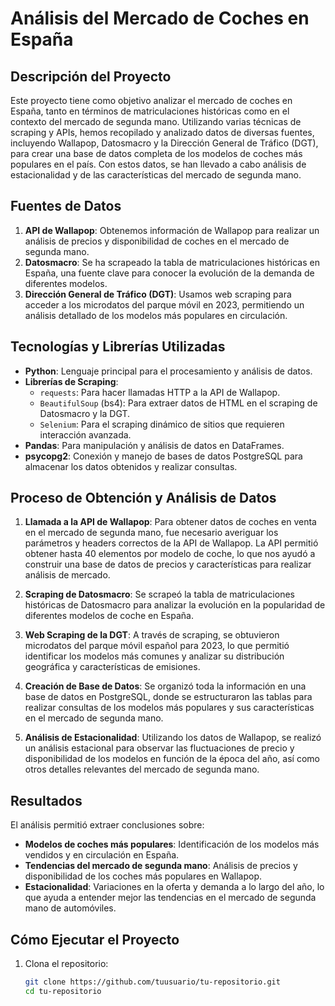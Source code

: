 # Análisis del Mercado de Coches en España

## Descripción del Proyecto
Este proyecto tiene como objetivo analizar el mercado de coches en España, tanto en términos de matriculaciones históricas como en el contexto del mercado de segunda mano. Utilizando varias técnicas de scraping y APIs, hemos recopilado y analizado datos de diversas fuentes, incluyendo Wallapop, Datosmacro y la Dirección General de Tráfico (DGT), para crear una base de datos completa de los modelos de coches más populares en el país. Con estos datos, se han llevado a cabo análisis de estacionalidad y de las características del mercado de segunda mano.

## Fuentes de Datos
1. **API de Wallapop**: Obtenemos información de Wallapop para realizar un análisis de precios y disponibilidad de coches en el mercado de segunda mano.
2. **Datosmacro**: Se ha scrapeado la tabla de matriculaciones históricas en España, una fuente clave para conocer la evolución de la demanda de diferentes modelos.
3. **Dirección General de Tráfico (DGT)**: Usamos web scraping para acceder a los microdatos del parque móvil en 2023, permitiendo un análisis detallado de los modelos más populares en circulación.

## Tecnologías y Librerías Utilizadas
- **Python**: Lenguaje principal para el procesamiento y análisis de datos.
- **Librerías de Scraping**:
  - `requests`: Para hacer llamadas HTTP a la API de Wallapop.
  - `BeautifulSoup` (bs4): Para extraer datos de HTML en el scraping de Datosmacro y la DGT.
  - `Selenium`: Para el scraping dinámico de sitios que requieren interacción avanzada.
- **Pandas**: Para manipulación y análisis de datos en DataFrames.
- **psycopg2**: Conexión y manejo de bases de datos PostgreSQL para almacenar los datos obtenidos y realizar consultas.
  
## Proceso de Obtención y Análisis de Datos
1. **Llamada a la API de Wallapop**: Para obtener datos de coches en venta en el mercado de segunda mano, fue necesario averiguar los parámetros y headers correctos de la API de Wallapop. La API permitió obtener hasta 40 elementos por modelo de coche, lo que nos ayudó a construir una base de datos de precios y características para realizar análisis de mercado.
  
2. **Scraping de Datosmacro**: Se scrapeó la tabla de matriculaciones históricas de Datosmacro para analizar la evolución en la popularidad de diferentes modelos de coche en España.
  
3. **Web Scraping de la DGT**: A través de scraping, se obtuvieron microdatos del parque móvil español para 2023, lo que permitió identificar los modelos más comunes y analizar su distribución geográfica y características de emisiones.

4. **Creación de Base de Datos**: Se organizó toda la información en una base de datos en PostgreSQL, donde se estructuraron las tablas para realizar consultas de los modelos más populares y sus características en el mercado de segunda mano.

5. **Análisis de Estacionalidad**: Utilizando los datos de Wallapop, se realizó un análisis estacional para observar las fluctuaciones de precio y disponibilidad de los modelos en función de la época del año, así como otros detalles relevantes del mercado de segunda mano.

## Resultados
El análisis permitió extraer conclusiones sobre:
- **Modelos de coches más populares**: Identificación de los modelos más vendidos y en circulación en España.
- **Tendencias del mercado de segunda mano**: Análisis de precios y disponibilidad de los coches más populares en Wallapop.
- **Estacionalidad**: Variaciones en la oferta y demanda a lo largo del año, lo que ayuda a entender mejor las tendencias en el mercado de segunda mano de automóviles.

## Cómo Ejecutar el Proyecto
1. Clona el repositorio:
   ```bash
   git clone https://github.com/tuusuario/tu-repositorio.git
   cd tu-repositorio
